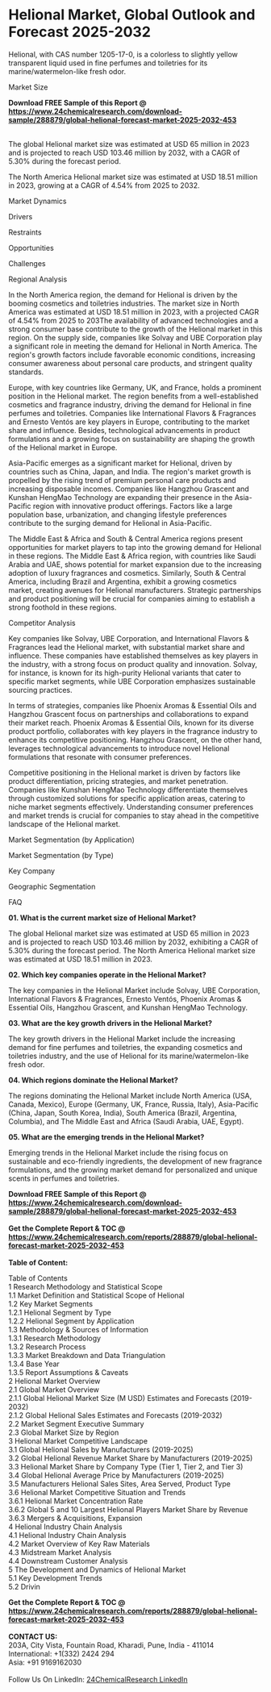 <h1>Helional Market, Global Outlook and Forecast 2025-2032</h1><p>Helional, with CAS number 1205-17-0, is a colorless to slightly yellow transparent liquid used in fine perfumes and toiletries for its marine/watermelon-like fresh odor.</p><p>
</p><p>
Market Size</p><div><b>Download FREE Sample of this Report @ 
            <a href="https://www.24chemicalresearch.com/download-sample/288879/global-helional-forecast-market-2025-2032-453">
            https://www.24chemicalresearch.com/download-sample/288879/global-helional-forecast-market-2025-2032-453</a></b></div><br><p>
</p><p>The global Helional market size was estimated at USD 65 million in 2023 and is projected to reach USD 103.46 million by 2032, with a CAGR of 5.30% during the forecast period.</p><p>
</p><p>The North America Helional market size was estimated at USD 18.51 million in 2023, growing at a CAGR of 4.54% from 2025 to 2032.</p><p>
Market Dynamics</p><p>
Drivers</p><p>
</p><p>
Restraints</p><p>
</p><p>
Opportunities</p><p>
</p><p>
Challenges</p><p>
</p><p>
Regional Analysis</p><p>
</p><p>In the North America region, the demand for Helional is driven by the booming cosmetics and toiletries industries. The market size in North America was estimated at USD 18.51 million in 2023, with a projected CAGR of 4.54% from 2025 to 203The availability of advanced technologies and a strong consumer base contribute to the growth of the Helional market in this region. On the supply side, companies like Solvay and UBE Corporation play a significant role in meeting the demand for Helional in North America. The region's growth factors include favorable economic conditions, increasing consumer awareness about personal care products, and stringent quality standards.</p><p>
</p><p>Europe, with key countries like Germany, UK, and France, holds a prominent position in the Helional market. The region benefits from a well-established cosmetics and fragrance industry, driving the demand for Helional in fine perfumes and toiletries. Companies like International Flavors &amp; Fragrances and Ernesto Ventós are key players in Europe, contributing to the market share and influence. Besides, technological advancements in product formulations and a growing focus on sustainability are shaping the growth of the Helional market in Europe.</p><p>
</p><p>Asia-Pacific emerges as a significant market for Helional, driven by countries such as China, Japan, and India. The region's market growth is propelled by the rising trend of premium personal care products and increasing disposable incomes. Companies like Hangzhou Grascent and Kunshan HengMao Technology are expanding their presence in the Asia-Pacific region with innovative product offerings. Factors like a large population base, urbanization, and changing lifestyle preferences contribute to the surging demand for Helional in Asia-Pacific.</p><p>
</p><p>The Middle East &amp; Africa and South &amp; Central America regions present opportunities for market players to tap into the growing demand for Helional in these regions. The Middle East &amp; Africa region, with countries like Saudi Arabia and UAE, shows potential for market expansion due to the increasing adoption of luxury fragrances and cosmetics. Similarly, South &amp; Central America, including Brazil and Argentina, exhibit a growing cosmetics market, creating avenues for Helional manufacturers. Strategic partnerships and product positioning will be crucial for companies aiming to establish a strong foothold in these regions.</p><p>
Competitor Analysis</p><p>
</p><p>Key companies like Solvay, UBE Corporation, and International Flavors &amp; Fragrances lead the Helional market, with substantial market share and influence. These companies have established themselves as key players in the industry, with a strong focus on product quality and innovation. Solvay, for instance, is known for its high-purity Helional variants that cater to specific market segments, while UBE Corporation emphasizes sustainable sourcing practices.</p><p>
</p><p>In terms of strategies, companies like Phoenix Aromas &amp; Essential Oils and Hangzhou Grascent focus on partnerships and collaborations to expand their market reach. Phoenix Aromas &amp; Essential Oils, known for its diverse product portfolio, collaborates with key players in the fragrance industry to enhance its competitive positioning. Hangzhou Grascent, on the other hand, leverages technological advancements to introduce novel Helional formulations that resonate with consumer preferences.</p><p>
</p><p>Competitive positioning in the Helional market is driven by factors like product differentiation, pricing strategies, and market penetration. Companies like Kunshan HengMao Technology differentiate themselves through customized solutions for specific application areas, catering to niche market segments effectively. Understanding consumer preferences and market trends is crucial for companies to stay ahead in the competitive landscape of the Helional market.</p><p>
Market Segmentation (by Application)</p><p>
</p><p>
Market Segmentation (by Type)</p><p>
</p><p>
Key Company</p><p>
</p><p>
Geographic Segmentation</p><p>
</p><p>
FAQ</p><p>
<strong>01. What is the current market size of Helional Market?</strong></p><p>
</p><p>The global Helional market size was estimated at USD 65 million in 2023 and is projected to reach USD 103.46 million by 2032, exhibiting a CAGR of 5.30% during the forecast period. The North America Helional market size was estimated at USD 18.51 million in 2023.</p><p>
<strong>02. Which key companies operate in the Helional Market?</strong></p><p>
</p><p>The key companies in the Helional Market include Solvay, UBE Corporation, International Flavors &amp; Fragrances, Ernesto Ventós, Phoenix Aromas &amp; Essential Oils, Hangzhou Grascent, and Kunshan HengMao Technology.</p><p>
<strong>03. What are the key growth drivers in the Helional Market?</strong></p><p>
</p><p>The key growth drivers in the Helional Market include the increasing demand for fine perfumes and toiletries, the expanding cosmetics and toiletries industry, and the use of Helional for its marine/watermelon-like fresh odor.</p><p>
<strong>04. Which regions dominate the Helional Market?</strong></p><p>
</p><p>The regions dominating the Helional Market include North America (USA, Canada, Mexico), Europe (Germany, UK, France, Russia, Italy), Asia-Pacific (China, Japan, South Korea, India), South America (Brazil, Argentina, Columbia), and The Middle East and Africa (Saudi Arabia, UAE, Egypt).</p><p>
<strong>05. What are the emerging trends in the Helional Market?</strong></p><p>
</p><p>Emerging trends in the Helional Market include the rising focus on sustainable and eco-friendly ingredients, the development of new fragrance formulations, and the growing market demand for personalized and unique scents in perfumes and toiletries.</p><div><b>Download FREE Sample of this Report @ 
            <a href="https://www.24chemicalresearch.com/download-sample/288879/global-helional-forecast-market-2025-2032-453">
            https://www.24chemicalresearch.com/download-sample/288879/global-helional-forecast-market-2025-2032-453</a></b></div><br><div><b>Get the Complete Report & TOC @ 
            <a href="https://www.24chemicalresearch.com/reports/288879/global-helional-forecast-market-2025-2032-453">
            https://www.24chemicalresearch.com/reports/288879/global-helional-forecast-market-2025-2032-453</a></b></div><br>
            <b>Table of Content:</b><p>Table of Contents<br />
1 Research Methodology and Statistical Scope<br />
1.1 Market Definition and Statistical Scope of Helional<br />
1.2 Key Market Segments<br />
1.2.1 Helional Segment by Type<br />
1.2.2 Helional Segment by Application<br />
1.3 Methodology & Sources of Information<br />
1.3.1 Research Methodology<br />
1.3.2 Research Process<br />
1.3.3 Market Breakdown and Data Triangulation<br />
1.3.4 Base Year<br />
1.3.5 Report Assumptions & Caveats<br />
2 Helional Market Overview<br />
2.1 Global Market Overview<br />
2.1.1 Global Helional Market Size (M USD) Estimates and Forecasts (2019-2032)<br />
2.1.2 Global Helional Sales Estimates and Forecasts (2019-2032)<br />
2.2 Market Segment Executive Summary<br />
2.3 Global Market Size by Region<br />
3 Helional Market Competitive Landscape<br />
3.1 Global Helional Sales by Manufacturers (2019-2025)<br />
3.2 Global Helional Revenue Market Share by Manufacturers (2019-2025)<br />
3.3 Helional Market Share by Company Type (Tier 1, Tier 2, and Tier 3)<br />
3.4 Global Helional Average Price by Manufacturers (2019-2025)<br />
3.5 Manufacturers Helional Sales Sites, Area Served, Product Type<br />
3.6 Helional Market Competitive Situation and Trends<br />
3.6.1 Helional Market Concentration Rate<br />
3.6.2 Global 5 and 10 Largest Helional Players Market Share by Revenue<br />
3.6.3 Mergers & Acquisitions, Expansion<br />
4 Helional Industry Chain Analysis<br />
4.1 Helional Industry Chain Analysis<br />
4.2 Market Overview of Key Raw Materials<br />
4.3 Midstream Market Analysis<br />
4.4 Downstream Customer Analysis<br />
5 The Development and Dynamics of Helional Market <br />
5.1 Key Development Trends<br />
5.2 Drivin</p><div><b>Get the Complete Report & TOC @ 
            <a href="https://www.24chemicalresearch.com/reports/288879/global-helional-forecast-market-2025-2032-453">
            https://www.24chemicalresearch.com/reports/288879/global-helional-forecast-market-2025-2032-453</a></b></div><br><b>CONTACT US:</b><br>
            203A, City Vista, Fountain Road, Kharadi, Pune, India - 411014<br>
            International: +1(332) 2424 294<br>
            Asia: +91 9169162030 <br><br>
            Follow Us On LinkedIn: <a href="https://www.linkedin.com/company/24chemicalresearch/">24ChemicalResearch LinkedIn</a>
